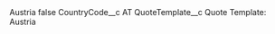 <?xml version="1.0" encoding="UTF-8"?>
<CustomMetadata xmlns="http://soap.sforce.com/2006/04/metadata" xmlns:xsi="http://www.w3.org/2001/XMLSchema-instance" xmlns:xsd="http://www.w3.org/2001/XMLSchema">
    <label>Austria</label>
    <protected>false</protected>
    <values>
        <field>CountryCode__c</field>
        <value xsi:type="xsd:string">AT</value>
    </values>
    <values>
        <field>QuoteTemplate__c</field>
        <value xsi:type="xsd:string">Quote Template: Austria</value>
    </values>
</CustomMetadata>
